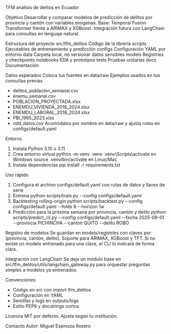 TFM análisis de delitos en Ecuador

Objetivo
Desarrollar y comparar modelos de predicción de delitos por provincia y cantón con variables exógenas. Base: Temporal Fusion Transformer frente a ARIMAX y XGBoost. Integración futura con LangChain para consultas en lenguaje natural.

Estructura del proyecto
src/tfm_delitos       Código de la librería
scripts               Ejecutables de entrenamiento y predicción
configs               Configuración YAML por entorno
data                  Carpeta local, no versionar datos sensibles
models                Registries y checkpoints
notebooks             EDA y prototipos
tests                 Pruebas unitarias
docs                  Documentación

Datos esperados
Coloca tus fuentes en data/raw
Ejemplos usados en tus consultas previas
- delitos_poblacion_semanal.csv
- enemu_semanal.csv
- POBLACION_PROYECTADA.xlsx
- ENEMDU_VIVIENDA_2018_2024.xlsx
- ENEMDU_LABORAL_2018_2024.xlsx
- PBI_1965_2023.xlsx
- ndd_datos.csv
Acomódalos por nombre en data/raw y ajusta rutas en configs/default.yaml

Entorno
1. Instala Python 3.10 o 3.11
2. Crea entorno virtual
   python -m venv .venv
   .venv\Scripts\activate  en Windows
   source .venv/bin/activate en Linux/Mac
3. Instala dependencias
   pip install -r requirements.txt

Uso rápido
1. Configura el archivo configs/default.yaml con rutas de datos y llaves de serie
2. Entrena
   python scripts/train.py --config configs/default.yaml
3. Backtesting rolling-origin
   python scripts/backtest.py --config configs/default.yaml --folds 8 --horizon 1w
4. Predicción para la próxima semana por provincia, cantón y delito
   python scripts/predict_cli.py --config configs/default.yaml --fecha 2025-09-01 --provincia PICHINCHA --canton QUITO --delito ROBO

Registro de modelos
Se guardan en models/registries con claves por (provincia, cantón, delito).
Soporte para ARIMAX, XGBoost y TFT. Si no existe un modelo entrenado para una clave, el CLI lo indicará de forma clara.

Integración con LangChain
Se deja un módulo base en src/tfm_delitos/utils/langchain_gateway.py para orquestar preguntas simples a modelos ya entrenados.

Convenciones
- Código en src con import tfm_delitos
- Configuración en YAML
- Semillas y logs en outputs/logs
- Estilo PEP8 y docstrings cortos

Licencia
MIT por defecto. Ajusta según tu institución.

Contacto
Autor: Miguel Espinoza Rosero
